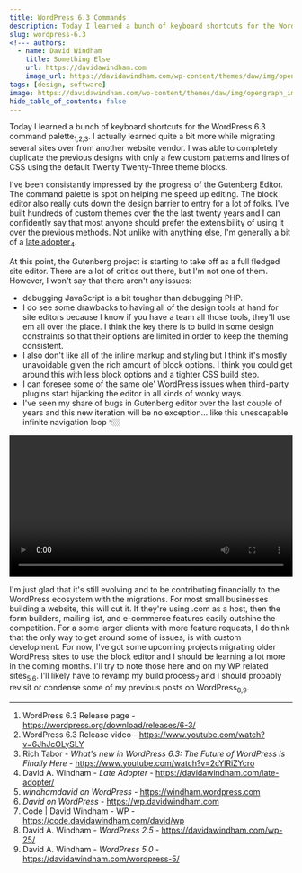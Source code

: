 ```yaml
---
title: WordPress 6.3 Commands
description: Today I learned a bunch of keyboard shortcuts for the WordPress 6.3 command palette.
slug: wordpress-6.3
<!--- authors:
  - name: David Windham
    title: Something Else
    url: https://davidawindham.com
    image_url: https://davidawindham.com/wp-content/themes/daw/img/opengraph_image.jpg -->
tags: [design, software]
image: https://davidawindham.com/wp-content/themes/daw/img/opengraph_image.jpg
hide_table_of_contents: false
---
```


Today I learned a bunch of keyboard shortcuts for the WordPress 6.3 command palette<sub>1,2,3</sub>. I actually learned quite a bit more while migrating several sites over from another website vendor. I was able to completely duplicate the previous designs with only a few custom patterns and lines of CSS using the default Twenty Twenty-Three theme blocks.

<!--truncate-->

I've been consistantly impressed by the progress of the Gutenberg Editor. The command palette is spot on helping me speed up editing. The block editor also really cuts down the design barrier to entry for a lot of folks. I've built hundreds of custom themes over the the last twenty years and I can confidently say that most anyone should prefer the extensibility of using it over the previous methods. Not unlike with anything else, I'm generally a bit of a [late adopter](https://davidawindham.com/late-adopter/)<sub>4</sub>.  

At this point, the Gutenberg project is starting to take off as a full fledged site editor. There are a lot of critics out there, but I'm not one of them. However, I won't say that there aren't any issues:

- debugging JavaScript is a bit tougher than debugging PHP. 
- I do see some drawbacks to having all of the design tools at hand for site editors because I know if you have a team all those tools, they'll use em all over the place. I think the key there is to build in some design constraints so that their options are limited in order to keep the theming consistent. 
- I also don't like all of the inline markup and styling but I think it's mostly unavoidable given the rich amount of block options. I think you could get around this with less block options and a tighter CSS build step. 
- I can foresee some of the same ole' WordPress issues when third-party plugins start hijacking the editor in all kinds of wonky ways.
- I've seen my share of bugs in Gutenberg editor over the last couple of years and this new iteration will be no exception... like this unescapable infinite navigation loop 👇🏼

<video src="https://davidawindham.com/media/twenty-twenty-three-loop.mp4" width="100%" controls="controls">
</video>

I'm just glad that it's still evolving and to be contributing financially to the WordPress ecosystem with the migrations. For most small businesses building a website, this will cut it. If they're using .com as a host, then the form builders, mailing list, and e-commerce features easily outshine the competition. For a some larger clients with more feature requests, I do think that the only way to get around some of issues, is with custom development. For now, I've got some upcoming projects migrating older WordPress sites to use the block editor and I should be learning a lot more in the coming months. I'll try to note those here and on my WP related sites<sub>5,6</sub>. I'll likely have to revamp my build process<sub>7</sub> and I should probably revisit or condense some of my previous posts on WordPress<sub>8,9</sub>. 

---

1. WordPress 6.3 Release page - <https://wordpress.org/download/releases/6-3/>
2. WordPress 6.3 Release video - <https://www.youtube.com/watch?v=6JhJcOLySLY>
3. Rich Tabor - _What's new in WordPress 6.3: The Future of WordPress is Finally Here_ - <https://www.youtube.com/watch?v=2cYlRiZYcro> 
4. David A. Windham - _Late Adopter_ - <https://davidawindham.com/late-adopter/>
5. _windhamdavid on WordPress_ - <https://windham.wordpress.com>
6. _David on WordPress_ - <https://wp.davidwindham.com>
7. Code | David Windham - WP - <https://code.davidawindham.com/david/wp>
8. David A. Windham - _WordPress 2.5_ - <https://davidawindham.com/wp-25/>
9. David A. Windham - _WordPress 5.0_ - <https://davidawindham.com/wordpress-5/>